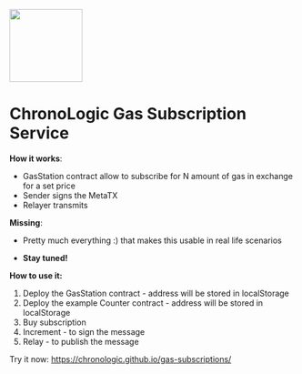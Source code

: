 [<img src="https://s3.amazonaws.com/chronologic.network/ChronoLogic_logo.svg" width="128px">](https://github.com/chronologic)

# ChronoLogic Gas Subscription Service

**How it works**:

* GasStation contract allow to subscribe for N amount of gas in exchange for a set price
* Sender signs the MetaTX
* Relayer transmits

**Missing**:

* Pretty much everything :) that makes this usable in real life scenarios

* **Stay tuned!**

**How to use it:**
1. Deploy the GasStation contract - address will be stored in localStorage
2. Deploy the example Counter contract - address will be stored in localStorage
3. Buy subscription
4. Increment - to sign the message
5. Relay - to publish the message

Try it now:
https://chronologic.github.io/gas-subscriptions/

